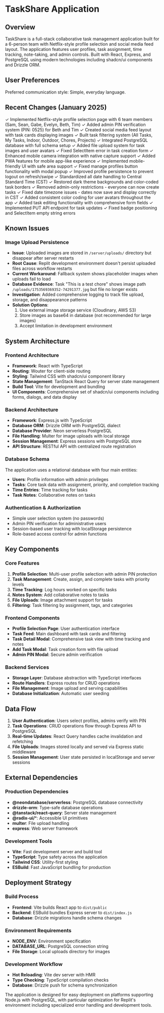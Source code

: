 # TaskShare Application

## Overview

TaskShare is a full-stack collaborative task management application built for a 6-person team with Netflix-style profile selection and social media feed layout. The application features user profiles, task assignment, time tracking, note-taking, and admin controls. Built with React, Express, and PostgreSQL using modern technologies including shadcn/ui components and Drizzle ORM.

## User Preferences

Preferred communication style: Simple, everyday language.

## Recent Changes (January 2025)

✓ Implemented Netflix-style profile selection page with 6 team members (Sam, Sean, Gabe, Evelyn, Beth, Tim)
✓ Added admin PIN verification system (PIN: 0525) for Beth and Tim
✓ Created social media feed layout with task cards displaying images
✓ Built task filtering system (All Tasks, My Tasks, Indoor, Outdoor, Chores, Projects)
✓ Integrated PostgreSQL database with full schema setup
✓ Added file upload system for task images and user avatars
✓ Fixed SelectItem error in task creation form
✓ Enhanced mobile camera integration with native capture support
✓ Added PWA features for mobile app-like experience
✓ Implemented mobile-friendly UI with safe area support
✓ Fixed manage profiles button functionality with modal popup
✓ Improved profile persistence to prevent logout on refresh/swipe
✓ Standardized all date handling to Central Standard Time (CST)
✓ Restored dark theme backgrounds and color-coded task borders
✓ Removed admin-only restrictions - everyone can now create tasks
✓ Fixed date timezone issues - dates now save and display correctly in CST
✓ Added consistent color coding for user avatars throughout the app
✓ Added task editing functionality with comprehensive form fields
✓ Implemented PUT API endpoint for task updates
✓ Fixed badge positioning and SelectItem empty string errors

## Known Issues

### Image Upload Persistence
- **Issue**: Uploaded images are stored in `/server/uploads/` directory but disappear after server restarts
- **Root Cause**: Replit development environment doesn't persist uploaded files across workflow restarts
- **Current Workaround**: Fallback system shows placeholder images when uploads fail to load
- **Database Evidence**: Task "This is a test chore" shows image path `/uploads/1753569369352-74291377.jpg` but file no longer exists
- **Investigation**: Added comprehensive logging to track file upload, storage, and disappearance patterns
- **Solution Options**: 
  1. Use external image storage service (Cloudinary, AWS S3)
  2. Store images as base64 in database (not recommended for large images)
  3. Accept limitation in development environment

## System Architecture

### Frontend Architecture
- **Framework**: React with TypeScript
- **Routing**: Wouter for client-side routing
- **Styling**: Tailwind CSS with shadcn/ui component library
- **State Management**: TanStack React Query for server state management
- **Build Tool**: Vite for development and bundling
- **UI Components**: Comprehensive set of shadcn/ui components including forms, dialogs, and data display

### Backend Architecture
- **Framework**: Express.js with TypeScript
- **Database ORM**: Drizzle ORM with PostgreSQL dialect
- **Database Provider**: Neon serverless PostgreSQL
- **File Handling**: Multer for image uploads with local storage
- **Session Management**: Express sessions with PostgreSQL store
- **API Structure**: RESTful API with centralized route registration

### Database Schema
The application uses a relational database with four main entities:
- **Users**: Profile information with admin privileges
- **Tasks**: Core task data with assignment, priority, and completion tracking
- **Time Entries**: Time tracking for tasks
- **Task Notes**: Collaborative notes on tasks

### Authentication & Authorization
- Simple user selection system (no passwords)
- Admin PIN verification for administrative users
- Session-based user tracking with localStorage persistence
- Role-based access control for admin functions

## Key Components

### Core Features
1. **Profile Selection**: Multi-user profile selection with admin PIN protection
2. **Task Management**: Create, assign, and complete tasks with priority levels
3. **Time Tracking**: Log hours worked on specific tasks
4. **Notes System**: Add collaborative notes to tasks
5. **File Uploads**: Image attachment support for tasks
6. **Filtering**: Task filtering by assignment, tags, and categories

### Frontend Components
- **Profile Selection Page**: User authentication interface
- **Task Feed**: Main dashboard with task cards and filtering
- **Task Detail Modal**: Comprehensive task view with time tracking and notes
- **Add Task Modal**: Task creation form with file upload
- **Admin PIN Modal**: Secure admin verification

### Backend Services
- **Storage Layer**: Database abstraction with TypeScript interfaces
- **Route Handlers**: Express routes for CRUD operations
- **File Management**: Image upload and serving capabilities
- **Database Initialization**: Automatic user seeding

## Data Flow

1. **User Authentication**: Users select profiles, admins verify with PIN
2. **Task Operations**: CRUD operations flow through Express API to PostgreSQL
3. **Real-time Updates**: React Query handles cache invalidation and refetching
4. **File Uploads**: Images stored locally and served via Express static middleware
5. **Session Management**: User state persisted in localStorage and server sessions

## External Dependencies

### Production Dependencies
- **@neondatabase/serverless**: PostgreSQL database connectivity
- **drizzle-orm**: Type-safe database operations
- **@tanstack/react-query**: Server state management
- **@radix-ui/***: Accessible UI primitives
- **multer**: File upload handling
- **express**: Web server framework

### Development Tools
- **Vite**: Fast development server and build tool
- **TypeScript**: Type safety across the application
- **Tailwind CSS**: Utility-first styling
- **ESBuild**: Fast JavaScript bundling for production

## Deployment Strategy

### Build Process
- **Frontend**: Vite builds React app to `dist/public`
- **Backend**: ESBuild bundles Express server to `dist/index.js`
- **Database**: Drizzle migrations handle schema changes

### Environment Requirements
- **NODE_ENV**: Environment specification
- **DATABASE_URL**: PostgreSQL connection string
- **File Storage**: Local uploads directory for images

### Development Workflow
- **Hot Reloading**: Vite dev server with HMR
- **Type Checking**: TypeScript compilation checks
- **Database**: Drizzle push for schema synchronization

The application is designed for easy deployment on platforms supporting Node.js with PostgreSQL, with particular optimization for Replit's environment including specialized error handling and development tools.